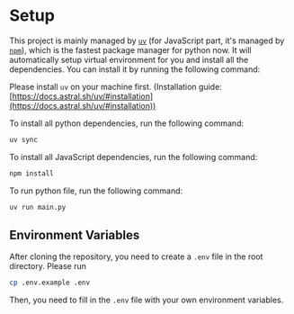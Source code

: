 # Setup

This project is mainly managed by [`uv`](https://docs.astral.sh/uv/) (for JavaScript part, it's managed by [`npm`](https://www.npmjs.com/)), which is the fastest package manager for python now. It will automatically setup virtual environment for you and install all the dependencies. You can install it by running the following command:

Please install `uv` on your machine first. (Installation guide: [https://docs.astral.sh/uv/#installation](https://docs.astral.sh/uv/#installation))

To install all python dependencies, run the following command:

```bash
uv sync
```

To install all JavaScript dependencies, run the following command:

```bash
npm install
```

To run python file, run the following command:

```bash
uv run main.py
```

## Environment Variables

After cloning the repository, you need to create a `.env` file in the root directory. Please run

```bash
cp .env.example .env
```

Then, you need to fill in the `.env` file with your own environment variables.
